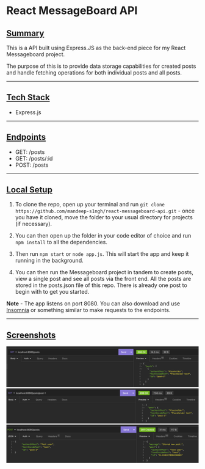 # **React MessageBoard API**

## <ins>Summary</ins>

This is a API built using Express.JS as the back-end piece for my React Messageboard project.

The purpose of this is to provide data storage capabilities for created posts and handle fetching operations for both individual posts and all posts.

---

## <ins>Tech Stack</ins>

- Express.js

---

## <ins>Endpoints</ins>

- GET: /posts
- GET: /posts/:id
- POST: /posts

---

## <ins>Local Setup</ins>

1. To clone the repo, open up your terminal and run `git clone https://github.com/mandeep-s1ngh/react-messageboard-api.git` - once you have it cloned, move the folder to your usual directory for projects (if necessary).

2. You can then open up the folder in your code editor of choice and run `npm install` to all the dependencies.

3. Then run `npm start` or `node app.js`. This will start the app and keep it running in the background.

4. You can then run the Messageboard project in tandem to create posts, view a single post and see all posts via the front end. All the posts are stored in the posts.json file of this repo. There is already one post to begin with to get you started.

**Note** - The app listens on port 8080. You can also download and use [Insomnia](https://insomnia.rest/) or something similar to make requests to the endpoints.

---

## <ins>Screenshots</ins>

![Get all posts](./screenshots/insomnia-allposts.png)
![Get single post](./screenshots/insomnia-singlepost.png)
![Create new post](./screenshots/insomnia-createpost.png)
